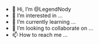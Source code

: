 - 👋 Hi, I’m @LegendNody
- 👀 I’m interested in ...
- 🌱 I’m currently learning ...
- 💞️ I’m looking to collaborate on ...
- 📫 How to reach me ...

<!---
LegendNody/LegendNody is a ✨ special ✨ repository because its `README.md` (this file) appears on your GitHub profile.
You can click the Preview link to take a look at your changes.
--->

